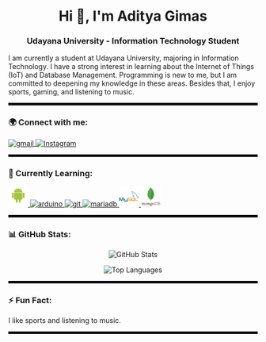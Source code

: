 <h1 align="center">Hi 👋, I'm Aditya Gimas</h1> 
<h3 align="center">Udayana University - Information Technology Student</h3> 

<p align="left"> 
  I am currently a student at Udayana University, majoring in Information Technology. I have a strong interest in learning about the Internet of Things (IoT) and Database Management. Programming is new to me, but I am committed to deepening my knowledge in these areas. Besides that, I enjoy sports, gaming, and listening to music. 
</p>

<hr style="border: 2px solid #000000;"/>

<h3 align="left">🌍 Connect with me:</h3> 
<p align="left"> 
  <a href="mailto:tangkaskori05@gmail.com" target="blank"> 
    <img align="center" src="https://cdn.jsdelivr.net/npm/simple-icons@3.0.1/icons/gmail.svg" alt="gmail" height="30" width="40" /> 
  </a> 
  <a href="https://instagram.com/aditangkas__" target="blank"> 
    <img align="center" src="https://cdn.jsdelivr.net/npm/simple-icons@3.0.1/icons/instagram.svg" alt="Instagram" height="30" width="40" /> 
  </a> 
</p>

<hr style="border: 2px solid #000000;"/>

<h3 align="left">🌱 Currently Learning:</h3> 
<p align="left"> 
  <a href="https://developer.android.com" target="_blank" rel="noreferrer"> 
    <img src="https://raw.githubusercontent.com/devicons/devicon/master/icons/android/android-original-wordmark.svg" alt="android" width="40" height="40"/> 
  </a> 
  <a href="https://www.arduino.cc/" target="_blank" rel="noreferrer"> 
    <img src="https://cdn.worldvectorlogo.com/logos/arduino-1.svg" alt="arduino" width="40" height="40"/> 
  </a> 
  <a href="https://git-scm.com/" target="_blank" rel="noreferrer"> 
    <img src="https://www.vectorlogo.zone/logos/git-scm/git-scm-icon.svg" alt="git" width="40" height="40"/> 
  </a> 
  <a href="https://mariadb.org/" target="_blank" rel="noreferrer"> 
    <img src="https://www.vectorlogo.zone/logos/mariadb/mariadb-icon.svg" alt="mariadb" width="40" height="40"/> 
  </a> 
  <a href="https://www.mysql.com/" target="_blank" rel="noreferrer"> 
    <img src="https://raw.githubusercontent.com/devicons/devicon/master/icons/mysql/mysql-original-wordmark.svg" alt="mysql" width="40" height="40"/> 
  </a> 
  <a href="https://www.mongodb.com/" target="_blank" rel="noreferrer"> 
    <img src="https://raw.githubusercontent.com/devicons/devicon/master/icons/mongodb/mongodb-original-wordmark.svg" alt="mongodb" width="40" height="40"/> 
  </a> 
</p>

<hr style="border: 2px solid #000000;"/>

<h3 align="left">📊 GitHub Stats:</h3> 
<p align="center"> 
  <img src="https://github-readme-stats.vercel.app/api?username=bayu1s&show_icons=true&locale=en" alt="GitHub Stats" width="400" /> 
</p> 
<p align="center"> 
  <img src="https://github-readme-stats.vercel.app/api/top-langs?username=bayu1s&show_icons=true&locale=en&layout=compact" alt="Top Languages" width="400" /> 
</p>

<hr style="border: 2px solid #000000;"/>

<h3 align="left">⚡ Fun Fact:</h3> 
<p align="left">I like sports and listening to music.</p>

<hr style="border: 2px solid #000000;"/>
